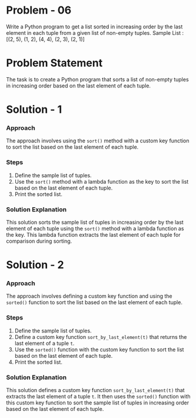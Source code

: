 # Problem - 06

Write a Python program to get a list sorted in increasing order by the last element in each tuple from a given list of non-empty tuples.
Sample List : [(2, 5), (1, 2), (4, 4), (2, 3), (2, 1)]

# Problem Statement

The task is to create a Python program that sorts a list of non-empty tuples in increasing order based on the last element of each tuple.

# Solution - 1

### Approach

The approach involves using the `sort()` method with a custom key function to sort the list based on the last element of each tuple.

### Steps

1. Define the sample list of tuples.
2. Use the `sort()` method with a lambda function as the key to sort the list based on the last element of each tuple.
3. Print the sorted list.

### Solution Explanation

This solution sorts the sample list of tuples in increasing order by the last element of each tuple using the `sort()` method with a lambda function as the key. This lambda function extracts the last element of each tuple for comparison during sorting.

# Solution - 2

### Approach

The approach involves defining a custom key function and using the `sorted()` function to sort the list based on the last element of each tuple.

### Steps

1. Define the sample list of tuples.
2. Define a custom key function `sort_by_last_element(t)` that returns the last element of a tuple `t`.
3. Use the `sorted()` function with the custom key function to sort the list based on the last element of each tuple.
4. Print the sorted list.

### Solution Explanation

This solution defines a custom key function `sort_by_last_element(t)` that extracts the last element of a tuple `t`. It then uses the `sorted()` function with this custom key function to sort the sample list of tuples in increasing order based on the last element of each tuple.


